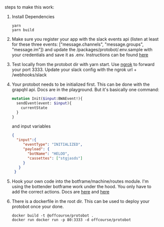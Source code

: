 steps to make this work:

1. Install Dependencies

   ```shell
   yarn
   yarn build
   ```

2. Make sure you register your app with the slack events api (listen at least for these 
   three events: ["message.channels", "message.groups", "message.im"]) and update the 
   /packages/protobot/.env.sample with your credentials and save it as .env.
   Instructions can be found [here](https://bottender.js.org/docs/channel-slack-setup)

3. Test locally from the protobot dir with yarn start. Use 
   [ngrok](https://github.com/bubenshchykov/ngrok#readme) to forward your 
   port 3333. Update your slack config with the ngrok url + /webhooks/slack

4. Your protobot needs to be initialized first. This can be done with the
   grapqhl api. Docs are in the playground. But it's basically one command:

   ```graphql
   mutation Init($input:BWAEvent!){
     sendEvent(event: $input){
       currentState
     }
   }
   ```

   and input variables

   ```json
   {
     "input":{
        "eventType": "INITIALIZED",
        "payload": {
          "botName": "HELOO",
          "cassettes": ["stgjasds"]
        }
      }
    }
   ```

5. Hook your own code into the botframe/machine/routes module. I'm using the
   bottender botframe work under the hood. You only have to add the correct
   actions. Docs are [here](https://bottender.js.org/docs/the-basics-actions)
   and [here](https://bottender.js.org/docs/the-basics-routing)

6. There is a dockerfile in the root dir. This can be used to deploy your
   protobot once your done.

   ```shell
   docker build -t @offcourse/protobot .
   docker run docker run -p 80:3333 -d offcourse/protobot
   ```



